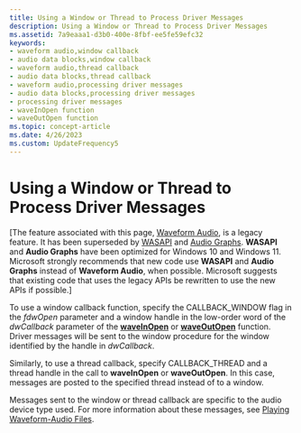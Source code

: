 ```yaml
---
title: Using a Window or Thread to Process Driver Messages
description: Using a Window or Thread to Process Driver Messages
ms.assetid: 7a9eaaa1-d3b0-400e-8fbf-ee5fe59efc32
keywords:
- waveform audio,window callback
- audio data blocks,window callback
- waveform audio,thread callback
- audio data blocks,thread callback
- waveform audio,processing driver messages
- audio data blocks,processing driver messages
- processing driver messages
- waveInOpen function
- waveOutOpen function
ms.topic: concept-article
ms.date: 4/26/2023
ms.custom: UpdateFrequency5
---
```


# Using a Window or Thread to Process Driver Messages

\[The feature associated with this page, [Waveform Audio](/windows/win32/multimedia/waveform-audio), is a legacy feature. It has been superseded by [WASAPI](/windows/win32/coreaudio/wasapi) and [Audio Graphs](/windows/uwp/audio-video-camera/audio-graphs). **WASAPI** and **Audio Graphs** have been optimized for Windows 10 and Windows 11. Microsoft strongly recommends that new code use **WASAPI** and **Audio Graphs** instead of **Waveform Audio**, when possible. Microsoft suggests that existing code that uses the legacy APIs be rewritten to use the new APIs if possible.\]

To use a window callback function, specify the CALLBACK\_WINDOW flag in the *fdwOpen* parameter and a window handle in the low-order word of the *dwCallback* parameter of the [**waveInOpen**](/windows/win32/api/mmeapi/nf-mmeapi-waveinopen) or [**waveOutOpen**](/windows/win32/api/mmeapi/nf-mmeapi-waveoutopen) function. Driver messages will be sent to the window procedure for the window identified by the handle in *dwCallback*.

Similarly, to use a thread callback, specify CALLBACK\_THREAD and a thread handle in the call to **waveInOpen** or **waveOutOpen**. In this case, messages are posted to the specified thread instead of to a window.

Messages sent to the window or thread callback are specific to the audio device type used. For more information about these messages, see [Playing Waveform-Audio Files](playing-waveform-audio-files.md).

 

 
